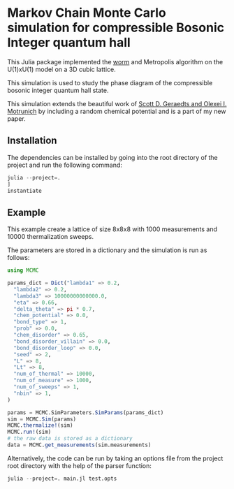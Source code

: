 # Markov Chain Monte Carlo simulation for compressible Bosonic Integer quantum hall 

This Julia package implemented the [worm](https://arxiv.org/abs/cond-mat/0103146) and Metropolis algorithm on the U(1)xU(1) model on a 3D cubic lattice.

This simulation is used to study the phase diagram of the compressible bosonic integer quantum hall state.

This simulation extends the beautiful work of [Scott D. Geraedts and Olexei I. Motrunich](https://arxiv.org/abs/1302.1436) by including a random chemical potential and is a part of my new paper.


## Installation

The dependencies can be installed by going into the root directory of the project and run the following command:

```julia
julia --project=.
]
instantiate
```

## Example

This example create a lattice of size 8x8x8 with 1000 measurements and 10000 thermalization sweeps.

The parameters are stored in a dictionary and the simulation is run as follows:
```julia
using MCMC

params_dict = Dict("lambda1" => 0.2,
  "lambda2" => 0.2,
  "lambda3" => 10000000000000.0,
  "eta" => 0.66,
  "delta_theta" => pi * 0.7,
  "chem_potential" => 0.0,
  "bond_type" => 1,
  "prob" => 0.0,
  "chem_disorder" => 0.65,
  "bond_disorder_villain" => 0.0,
  "bond_disorder_loop" => 0.0,
  "seed" => 2,
  "L" => 8,
  "Lt" => 8,
  "num_of_thermal" => 10000,
  "num_of_measure" => 1000,
  "num_of_sweeps" => 1,
  "nbin" => 1,
)

params = MCMC.SimParameters.SimParams(params_dict)
sim = MCMC.Sim(params)
MCMC.thermalize!(sim)
MCMC.run!(sim)
# the raw data is stored as a dictionary
data = MCMC.get_measurements(sim.measurements)
```

Alternatively, the code can be run by taking an options file from the project root directory with the help of the parser function:
```julia
julia --project=. main.jl test.opts
```

